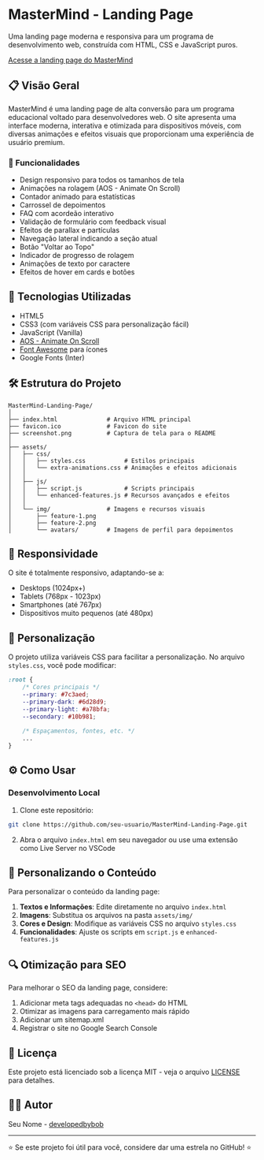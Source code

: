 # MasterMind - Landing Page

Uma landing page moderna e responsiva para um programa de desenvolvimento web, construída com HTML, CSS e JavaScript puros.

<a href="https://mastermind-lp.vercel.app/" target="_blank">Acesse a landing page do MasterMind</a>

## 📋 Visão Geral

MasterMind é uma landing page de alta conversão para um programa educacional voltado para desenvolvedores web. O site apresenta uma interface moderna, interativa e otimizada para dispositivos móveis, com diversas animações e efeitos visuais que proporcionam uma experiência de usuário premium.

### 🌟 Funcionalidades

- Design responsivo para todos os tamanhos de tela
- Animações na rolagem (AOS - Animate On Scroll)
- Contador animado para estatísticas
- Carrossel de depoimentos
- FAQ com acordeão interativo
- Validação de formulário com feedback visual
- Efeitos de parallax e partículas
- Navegação lateral indicando a seção atual
- Botão "Voltar ao Topo"
- Indicador de progresso de rolagem
- Animações de texto por caractere
- Efeitos de hover em cards e botões

## 🚀 Tecnologias Utilizadas

- HTML5
- CSS3 (com variáveis CSS para personalização fácil)
- JavaScript (Vanilla)
- [AOS - Animate On Scroll](https://github.com/michalsnik/aos)
- [Font Awesome](https://fontawesome.com/) para ícones
- Google Fonts (Inter)

## 🛠️ Estrutura do Projeto

```
MasterMind-Landing-Page/
│
├── index.html              # Arquivo HTML principal
├── favicon.ico             # Favicon do site
├── screenshot.png          # Captura de tela para o README
│
├── assets/
│   ├── css/
│   │   ├── styles.css           # Estilos principais
│   │   └── extra-animations.css # Animações e efeitos adicionais
│   │
│   ├── js/
│   │   ├── script.js            # Scripts principais
│   │   └── enhanced-features.js # Recursos avançados e efeitos
│   │
│   └── img/                # Imagens e recursos visuais
│       ├── feature-1.png
│       ├── feature-2.png
│       └── avatars/        # Imagens de perfil para depoimentos
```

## 📱 Responsividade

O site é totalmente responsivo, adaptando-se a:
- Desktops (1024px+)
- Tablets (768px - 1023px)
- Smartphones (até 767px)
- Dispositivos muito pequenos (até 480px)

## 🌈 Personalização

O projeto utiliza variáveis CSS para facilitar a personalização. No arquivo `styles.css`, você pode modificar:

```css
:root {
    /* Cores principais */
    --primary: #7c3aed;
    --primary-dark: #6d28d9;
    --primary-light: #a78bfa;
    --secondary: #10b981;
    
    /* Espaçamentos, fontes, etc. */
    ...
}
```

## ⚙️ Como Usar

### Desenvolvimento Local

1. Clone este repositório:
```bash
git clone https://github.com/seu-usuario/MasterMind-Landing-Page.git
```

2. Abra o arquivo `index.html` em seu navegador ou use uma extensão como Live Server no VSCode

## 📝 Personalizando o Conteúdo

Para personalizar o conteúdo da landing page:

1. **Textos e Informações**: Edite diretamente no arquivo `index.html`
2. **Imagens**: Substitua os arquivos na pasta `assets/img/`
3. **Cores e Design**: Modifique as variáveis CSS no arquivo `styles.css`
4. **Funcionalidades**: Ajuste os scripts em `script.js` e `enhanced-features.js`

## 🔍 Otimização para SEO

Para melhorar o SEO da landing page, considere:

1. Adicionar meta tags adequadas no `<head>` do HTML
2. Otimizar as imagens para carregamento mais rápido
3. Adicionar um sitemap.xml
4. Registrar o site no Google Search Console

## 📄 Licença

Este projeto está licenciado sob a licença MIT - veja o arquivo [LICENSE](LICENSE) para detalhes.

## 👨‍💻 Autor

Seu Nome - [developedbybob](https://github.com/developedbyBob)

---

⭐️ Se este projeto foi útil para você, considere dar uma estrela no GitHub! ⭐️
